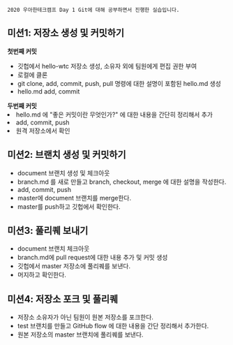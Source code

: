 `2020 우아한테크캠프 Day 1 Git에 대해 공부하면서 진행한 실습입니다.`

## 미션1: 저장소 생성 및 커밋하기
**첫번째 커밋**
- 깃헙에서 hello-wtc 저장소 생성, 소유자 외에 팀원에게 편집 권한 부여
- 로컬에 클론
- git clone, add, commit, push, pull 명령에 대한 설명이 포함된 hello.md 생성
- hello.md add, commit</ul>
**두번째 커밋**
- hello.md 에 "좋은 커밋이란 무엇인가?" 에 대한 내용을 간단히 정리해서 추가
- add, commit, push
- 원격 저장소에서 확인
## 미션2: 브랜치 생성 및 커밋하기
- document 브랜치 생성 및 체크아웃
- branch.md 를 새로 만들고 branch, checkout, merge 에 대한 설명을 작성한다.
- add, commit, push
- master에 document 브랜치를 merge한다.
- master를 push하고 깃헙에서 확인한다.
## 미션3: 풀리퀘 보내기
- document 브랜치 체크아웃
- branch.md에 pull request에 대한 내용 추가 및 커밋 생성
- 깃헙에서 master 저장소에 풀리퀘를 보낸다.
- 머지하고 확인한다.
## 미션4: 저장소 포크 및 풀리퀘
- 저장소 소유자가 아닌 팀원이 원본 저장소를 포크한다.
- test 브랜치를 만들고 GitHub flow 에 대한 내용을 간단 정리해서 추가한다.
- 원본 저장소의 master 브랜치에 풀리퀘를 보낸다.
